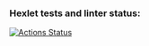 ### Hexlet tests and linter status:
[![Actions Status](https://github.com/Kseniya007/frontend-project-lvl1/workflows/hexlet-check/badge.svg)](https://github.com/Kseniya007/frontend-project-lvl1/actions)